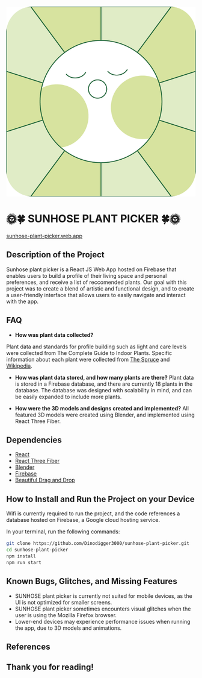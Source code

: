 ![Sunhose Plant Picker](./public/sunhose-logo.png)

# 🌞🍀 SUNHOSE PLANT PICKER 🍀🌞

[sunhose-plant-picker.web.app](https://sunhose-plant-picker.web.app/)

## Description of the Project

Sunhose plant picker is a React JS Web App hosted on Firebase that enables users to build a profile of their living space and personal preferences, and receive a list of reccomended plants. Our goal with this project was to create a blend of artistic and functional design, and to create a user-friendly interface that allows users to easily navigate and interact with the app.

## FAQ

- **How was plant data collected?**

Plant data and standards for profile building such as light and care levels were collected from The Complete Guide to Indoor Plants.
Specific information about each plant were collected from [The Spruce](https://www.thespruce.com/) and [Wikipedia](https://en.wikipedia.org/wiki/Wikipedia:Main_Page).

- **How was plant data stored, and how many plants are there?**
  Plant data is stored in a Firebase database, and there are currently 18 plants in the database. The database was designed with scalability in mind, and can be easily expanded to include more plants.

- **How were the 3D models and designs created and implemented?**
  All featured 3D models were created using Blender, and implemented using React Three Fiber.

## Dependencies

- [React](https://react.dev/)
- [React Three Fiber](https://react-three-fiber.com/)
- [Blender](https://www.blender.org/)
- [Firebase](https://firebase.google.com/)
- [Beautiful Drag and Drop](https://beautiful-dnd.github.io/beautiful-dnd/)

## How to Install and Run the Project on your Device

Wifi is currently required to run the project, and the code references a database hosted on Firebase, a Google cloud hosting service.

In your terminal, run the following commands:

```bash
git clone https://github.com/Dinodigger3000/sunhose-plant-picker.git
cd sunhose-plant-picker
npm install
npm run start
```

## Known Bugs, Glitches, and Missing Features

- SUNHOSE plant picker is currently not suited for mobile devices, as the UI is not optimized for smaller screens.
- SUNHOSE plant picker sometimes encounters visual glitches when the user is using the Mozilla Firefox browser.
- Lower-end devices may experience performance issues when running the app, due to 3D models and animations.

## References

## Thank you for reading!
